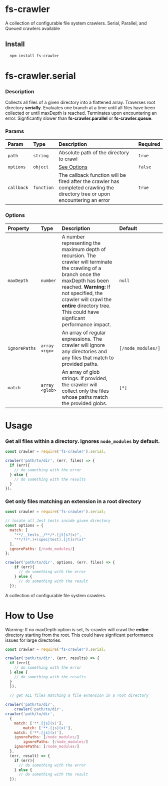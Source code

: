 # fs-crawler
A collection of configurable file system crawlers. Serial, Parallel, and Queued crawlers available

## **Install**
```sh
  npm install fs-crawler
```

# fs-crawler.serial
  ### **Description**
  Collects all files of a given directory into a flattened array. Traverses root directory **serially**. Evaluates one branch at a time until all files have been collected or until maxDepth is reached. Terminates upon encountering an error. Signficantly slower than  **fs-crawler.parallel** or **fs-crawler.queue**.

  ### **Params**
  | Param | Type | Description | Required |
  | :------- | :--- | :---------- | :------ |
  | `path` | `string` | Absolute path of the directory to crawl | `true`|
  | `options` | `object` | [See Options](#Options) | `false` |
  | `callback`| `function` | The callback function will be fired after the crawler has completed crawling the directory tree or upon encountering an error | `true`|

  ### **Options**
  | Property | Type | Description | Default 
  | :------- | :--- | :---------- | :------ |
  | `maxDepth` | `number` |  A number representing the maximum depth of recursion. The crawler will terminate the crawling of a branch once the maxDepth has been reached. **Warning:** If not specified, the crawler will crawl the **entire** directory tree. This could have signficant performance impact. | `null`
  | `ignorePaths`| `array <rgx>` | An array of regular expressions. The crawler will ignore any directories and any files that match to provided paths. | `[/node_modules/]`
  | `match` | `array <glob>` | An array of glob strings. If provided, the crawler will collect only the files whose paths match the provided globs. | `[*]` 
    
# **Usage**
### Get all files within a directory. Ignores `node_modules` by default.
```js
const crawler = require('fs-crawler').serial;

crawler('path/to/dir', (err, files) => {
  if (err){
    // do something with the error
  } else {
    // do something with the results
  }
});
```
       
### Get only files matching an extension in a root directory

```js
const crawler = require('fs-crawler').serial;

// locate all Jest tests inside given directory
const options = {
  match: [
    "**/__tests__/**/*.[jt]s?(x)",
    "**/?(*.)+(spec|test).[jt]s?(x)" 
  ], 
  ignorePaths: [/node_modules/] 
};

crawler('path/to/dir', options, (err, files) => {
    if (err){
      // do something with the error
    } else {
      // do something with the result
  });
```
A collection of configurable file system crawlers.

# How to Use

Warning: If no maxDepth option is set, fs-crawler will crawl the **entire** directory starting from the root. This could have signficant performance issues for large directories.

```js
const crawler = require('fs-crawler').serial;

crawler('path/to/dir', (err, results) => {
  if (err){
    // do something with the error
  } else {
    // do something with the results
  }
  });

  // get ALL files matching a file extension in a root directory
  
crawler('path/to/dir', 
    crawler('path/to/dir', 
crawler('path/to/dir', 
  {
    match: ['**.[js](x)'], 
        match: ['**.[js](x)'], 
    match: ['**.[js](x)'], 
    ignorePaths: [/node_modules/] 
        ignorePaths: [/node_modules/] 
    ignorePaths: [/node_modules/] 
  }, 
  (err, result) => {
    if (err){
      // do something with the error
    } else {
      // do something with the result
  });
```
